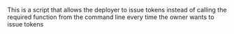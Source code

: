 This is a script that allows the deployer to issue tokens instead of calling the required function from the command line every time the owner wants to issue tokens
